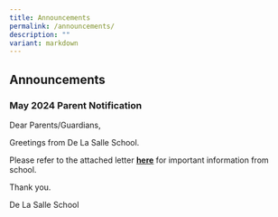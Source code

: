 ```yaml
---
title: Announcements
permalink: /announcements/
description: ""
variant: markdown
---
```

## Announcements


### May 2024 Parent Notification


Dear Parents/Guardians,
  
Greetings from De La Salle School. 

Please refer to the attached letter [**here**](/files/1_April_2024_PN.pdf) for important information from school. 

Thank you.
  
De La Salle School